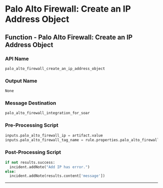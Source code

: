 <!--
    DO NOT MANUALLY EDIT THIS FILE
    THIS FILE IS AUTOMATICALLY GENERATED WITH resilient-sdk codegen
    Generated with resilient-sdk v48.0.4034
-->

# Palo Alto Firewall: Create an IP Address Object

## Function - Palo Alto Firewall: Create an IP Address Object

### API Name
`palo_alto_firewall_create_an_ip_address_object`

### Output Name
`None`

### Message Destination
`palo_alto_firewall_integration_for_soar`

### Pre-Processing Script
```python
inputs.palo_alto_firewall_ip = artifact.value
inputs.palo_alto_firewall_tag_name = rule.properties.palo_alto_firewall_tag_name
```

### Post-Processing Script
```python
if not results.success:
  incident.addNote("Add IP has error.")
else:
  incident.addNote(results.content['message'])
```

---

